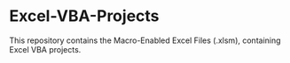 # Excel-VBA-Projects
This repository contains the Macro-Enabled Excel Files (.xlsm), containing Excel VBA projects.
